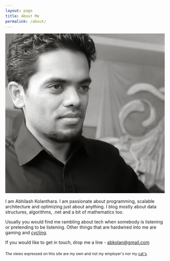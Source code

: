 ```yaml
---
layout: page
title: About Me
permalink: /about/
---
```



![Why so serious ?](/images/AB.jpg)

I am Abhilash Kolanthara. I am passionate about programming, scalable architecture and optimizing just about anything. I blog mostly about data structures, algorithms, .net and a bit of mathematics too. 

Usually you would find me rambling about tech when somebody is listening or pretending to be listening. Other things that are hardwired into me are gaming and [cycling](www.strava.com/athletes/abkolan). 

If you would like to get in touch, drop me a line - [abkolan@gmail.com](abkolan+blog@gmail.com)



<sub>The views expressed on this site are my own and not my employer's nor my [cat's]( https://instagram.com/p/y4BQ9LCGjK/).<sub>